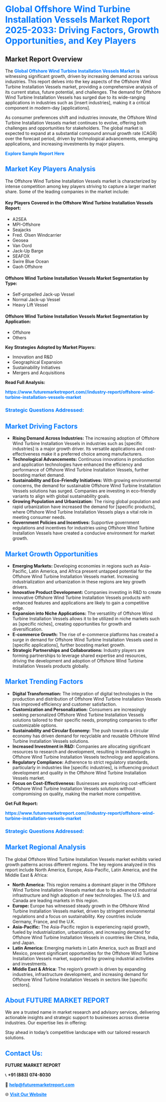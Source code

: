 <h1 style="color: #007BFF;">Global Offshore Wind Turbine Installation Vessels Market Report 2025-2033: Driving Factors, Growth Opportunities, and Key Players</h1>

<section id="overview">
<h2>Market Report Overview</h2>
<p>The <a href="https://www.futuremarketreport.com//industry-report/offshore-wind-turbine-installation-vessels-market" style="color: #007BFF; text-decoration: none;"><strong>Global Offshore Wind Turbine Installation Vessels Market</strong></a> is witnessing significant growth, driven by increasing demand across various industries. This report delves into the key aspects of the Offshore Wind Turbine Installation Vessels market, providing a comprehensive analysis of its current status, future potential, and challenges. The demand for Offshore Wind Turbine Installation Vessels has surged due to its wide-ranging applications in industries such as [insert industries], making it a critical component in modern-day [applications].</p>
<p>As consumer preferences shift and industries innovate, the Offshore Wind Turbine Installation Vessels market continues to evolve, offering both challenges and opportunities for stakeholders. The global market is expected to expand at a substantial compound annual growth rate (CAGR) over the forecast period, driven by technological advancements, emerging applications, and increasing investments by major players.</p>
</section>

<section id="overview">
<p><a href="https://www.futuremarketreport.com//request-sample/reportId=87975" style="color: #007BFF; text-decoration: none;"><strong>Explore Sample Report Here</strong></a></p>
</section>

<section id="key-players">
<h2 style="color: #007BFF;">Market Key Players Analysis</h2>
<p>The Offshore Wind Turbine Installation Vessels market is characterized by intense competition among key players striving to capture a larger market share. Some of the leading companies in the market include:</p>
<h4>Key Players Covered in the Offshore Wind Turbine Installation Vessels Report:</h4>
<ul><li>A2SEA</li><li>MPI-Offshore</li><li>Seajacks</li><li>Fred. Olsen Windcarrier</li><li>Geosea</li><li>Van Oord</li><li>Jack-Up Barge</li><li>SEAFOX</li><li>Swire Blue Ocean</li><li>Gaoh Offshore</li></ul>
<h4>Offshore Wind Turbine Installation Vessels Market Segmentation by Type:</h4>
<ul><li>Self-propelled Jack-up Vessel</li><li>Normal Jack-up Vessel</li><li>Heavy Lift Vessel</li></ul>

<h4>Offshore Wind Turbine Installation Vessels Market Segmentation by Application:</h4>
<ul><li>Offshore</li><li>Others</li></ul>
<p><strong>Key Strategies Adopted by Market Players:</strong></p>
<ul>
<li>Innovation and R&D</li>
<li>Geographical Expansion</li>
<li>Sustainability Initiatives</li>
<li>Mergers and Acquisitions</li>
</ul>
</section>

<section>
<p><strong>Read Full Analysis: </strong></p><a href="https://www.futuremarketreport.com//industry-report/offshore-wind-turbine-installation-vessels-market" style="color: #007BFF; text-decoration: none;"><strong>https://www.futuremarketreport.com//industry-report/offshore-wind-turbine-installation-vessels-market</strong></a>
<h3 style="color: #007BFF;">Strategic Questions Addressed:</h3>
</section>

<section id="driving-factors">
<h2 style="color: #007BFF;">Market Driving Factors</h2>
<ul>
<li><strong>Rising Demand Across Industries:</strong> The increasing adoption of Offshore Wind Turbine Installation Vessels in industries such as [specific industries] is a major growth driver. Its versatile applications and cost-effectiveness make it a preferred choice among manufacturers.</li>
<li><strong>Technological Advancements:</strong> Continuous innovations in production and application technologies have enhanced the efficiency and performance of Offshore Wind Turbine Installation Vessels, further boosting market demand.</li>
<li><strong>Sustainability and Eco-Friendly Initiatives:</strong> With growing environmental concerns, the demand for sustainable Offshore Wind Turbine Installation Vessels solutions has surged. Companies are investing in eco-friendly variants to align with global sustainability goals.</li>
<li><strong>Growing Population and Urbanization:</strong> The rising global population and rapid urbanization have increased the demand for [specific products], where Offshore Wind Turbine Installation Vessels plays a vital role in meeting consumer needs.</li>
<li><strong>Government Policies and Incentives:</strong> Supportive government regulations and incentives for industries using Offshore Wind Turbine Installation Vessels have created a conducive environment for market growth.</li>
</ul>
</section>

<section id="growth-opportunities">
<h2 style="color: #007BFF;">Market Growth Opportunities</h2>
<ul>
<li><strong>Emerging Markets:</strong> Developing economies in regions such as Asia-Pacific, Latin America, and Africa present untapped potential for the Offshore Wind Turbine Installation Vessels market. Increasing industrialization and urbanization in these regions are key growth drivers.</li>
<li><strong>Innovative Product Development:</strong> Companies investing in R&D to create innovative Offshore Wind Turbine Installation Vessels products with enhanced features and applications are likely to gain a competitive edge.</li>
<li><strong>Expansion into Niche Applications:</strong> The versatility of Offshore Wind Turbine Installation Vessels allows it to be utilized in niche markets such as [specific niches], creating opportunities for growth and diversification.</li>
<li><strong>E-commerce Growth:</strong> The rise of e-commerce platforms has created a surge in demand for Offshore Wind Turbine Installation Vessels used in [specific applications], further boosting market growth.</li>
<li><strong>Strategic Partnerships and Collaborations:</strong> Industry players are forming partnerships to leverage shared expertise and resources, driving the development and adoption of Offshore Wind Turbine Installation Vessels products globally.</li>
</ul>
</section>

<section id="trending-factors">
<h2 style="color: #007BFF;">Market Trending Factors</h2>
<ul>
<li><strong>Digital Transformation:</strong> The integration of digital technologies in the production and distribution of Offshore Wind Turbine Installation Vessels has improved efficiency and customer satisfaction.</li>
<li><strong>Customization and Personalization:</strong> Consumers are increasingly seeking personalized Offshore Wind Turbine Installation Vessels solutions tailored to their specific needs, prompting companies to offer customizable options.</li>
<li><strong>Sustainability and Circular Economy:</strong> The push towards a circular economy has driven demand for recyclable and reusable Offshore Wind Turbine Installation Vessels solutions.</li>
<li><strong>Increased Investment in R&D:</strong> Companies are allocating significant resources to research and development, resulting in breakthroughs in Offshore Wind Turbine Installation Vessels technology and applications.</li>
<li><strong>Regulatory Compliance:</strong> Adherence to strict regulatory standards, particularly in industries like [specific industries], is influencing product development and quality in the Offshore Wind Turbine Installation Vessels market.</li>
<li><strong>Focus on Cost-Effectiveness:</strong> Businesses are exploring cost-efficient Offshore Wind Turbine Installation Vessels solutions without compromising on quality, making the market more competitive.</li>
</ul>
</section>

<section>
<p><strong>Get Full Report: </strong></p><a href="https://www.futuremarketreport.com//industry-report/offshore-wind-turbine-installation-vessels-market" style="color: #007BFF; text-decoration: none;"><strong>https://www.futuremarketreport.com//industry-report/offshore-wind-turbine-installation-vessels-market</strong></a>
<h3 style="color: #007BFF;">Strategic Questions Addressed:</h3>
</section>


<section id="regional-analysis">
<h2 style="color: #007BFF;">Market Regional Analysis</h2>
<p>The global Offshore Wind Turbine Installation Vessels market exhibits varied growth patterns across different regions. The key regions analyzed in this report include North America, Europe, Asia-Pacific, Latin America, and the Middle East & Africa:</p>
<ul>
<li><strong>North America:</strong> This region remains a dominant player in the Offshore Wind Turbine Installation Vessels market due to its advanced industrial infrastructure and high adoption of new technologies. The U.S. and Canada are leading markets in this region.</li>
<li><strong>Europe:</strong> Europe has witnessed steady growth in the Offshore Wind Turbine Installation Vessels market, driven by stringent environmental regulations and a focus on sustainability. Key countries include Germany, France, and the U.K.</li>
<li><strong>Asia-Pacific:</strong> The Asia-Pacific region is experiencing rapid growth, fueled by industrialization, urbanization, and increasing demand for Offshore Wind Turbine Installation Vessels in countries like China, India, and Japan.</li>
<li><strong>Latin America:</strong> Emerging markets in Latin America, such as Brazil and Mexico, present significant opportunities for the Offshore Wind Turbine Installation Vessels market, supported by growing industrial activities and investments.</li>
<li><strong>Middle East & Africa:</strong> The region’s growth is driven by expanding industries, infrastructure development, and increasing demand for Offshore Wind Turbine Installation Vessels in sectors like [specific sectors].</li>
</ul>
</section>

<footer>
<h2 style="color: #007BFF;">About FUTURE MARKET REPORT</h2>
<p>We are a trusted name in market research and advisory services, delivering actionable insights and strategic support to businesses across diverse industries. Our expertise lies in offering:</p>

<p>Stay ahead in today’s competitive landscape with our tailored research solutions.</p>

<h2 style="color: #007BFF;">Contact Us:</h2>
<p><strong>FUTURE MARKET REPORT</strong></p>
<p>📞 <strong>+91 (883) 074-8030</strong></p>
<p>📧 <strong><a href="mailto:help@futuremarketreport.com" style="color: #007BFF;">help@futuremarketreport.com</a></strong></p>
<p>🌐 <strong><a href="https://www.futuremarketreport.com/" style="color: #007BFF;">Visit Our Website</a></strong></p>
</footer>
